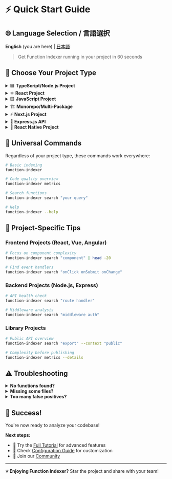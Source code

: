 # ⚡ Quick Start Guide

## 🌐 Language Selection / 言語選択

**English** (you are here) | [日本語](QUICK-START-ja.md)

> Get Function Indexer running in your project in 60 seconds

## 🎯 Choose Your Project Type

<details>
<summary>🟦 <strong>TypeScript/Node.js Project</strong></summary>

### Installation
```bash
# Prerequisites (Linux/WSL users only)
sudo apt update && sudo apt install build-essential python3

# Navigate to your project and run directly
cd your-typescript-project
npx github:akiramei/function-indexer
```

### What You'll See
```
🚀 Welcome to Function Indexer!
✨ Detected typescript project at: /your/project
✅ Created configuration in .function-indexer/
📁 Scanning: src/
✅ Indexing completed!
📊 Functions found: 42
```

### Next Steps
```bash
# View code quality
function-indexer metrics

# Search for functions
function-indexer search "database"
```

### Common Use Cases
- **API Development**: Find route handlers and middleware
- **Library Creation**: Track exported functions and complexity
- **Refactoring**: Identify complex functions that need breaking down

</details>

<details>
<summary>⚛️ <strong>React Project</strong></summary>

### Installation
```bash
# Prerequisites (Linux/WSL users only)
sudo apt update && sudo apt install build-essential python3

cd your-react-app
npx github:akiramei/function-indexer
```

### What You'll Get
- ✅ React components (functional & class)
- ✅ Custom hooks (useState, useEffect, etc.)
- ✅ Utility functions
- ✅ Event handlers
- ✅ JSX/TSX support

### Quick Commands
```bash
# Find React components
npx github:akiramei/function-indexer search "component"

# Find custom hooks
npx github:akiramei/function-indexer search "hook use"

# Check component complexity
npx github:akiramei/function-indexer metrics --details
```

### Example Output
```
🔍 Searching for: "component"

1. UserProfile (src/components/UserProfile.tsx:10)
   function UserProfile(props: UserProps): JSX.Element

2. LoginForm (src/components/auth/LoginForm.tsx:15)
   const LoginForm: React.FC<LoginProps> = ({ onSubmit })
```

</details>

<details>
<summary>🟨 <strong>JavaScript Project</strong></summary>

### Installation
```bash
# Prerequisites (Linux/WSL users only)
sudo apt update && sudo apt install build-essential python3

cd your-js-project
npx github:akiramei/function-indexer
```

### Setup for Pure JavaScript
```bash
# Function Indexer works with .js files too!
npx github:akiramei/function-indexer
```

### Enhance with JSDoc
```javascript
/**
 * Authenticates a user with email and password
 * @param {string} email - User's email
 * @param {string} password - User's password
 * @returns {Promise<User>} Authenticated user
 */
async function authenticateUser(email, password) {
  // Your code here
}
```

### Quick Commands
```bash
# Find all functions
npx github:akiramei/function-indexer search "function"

# View complexity metrics
npx github:akiramei/function-indexer metrics
```

</details>

<details>
<summary>🏗️ <strong>Monorepo/Multi-Package</strong></summary>

### Installation
```bash
# Prerequisites (Linux/WSL users only)
sudo apt update && sudo apt install build-essential python3

cd your-monorepo
```

### Setup for Each Package
```bash
# Analyze each package separately
cd packages/frontend
npx github:akiramei/function-indexer

cd ../backend  
npx github:akiramei/function-indexer

cd ../shared
npx github:akiramei/function-indexer
```

### Unified Analysis (Advanced)
```bash
# From monorepo root
npx github:akiramei/function-indexer --root packages/frontend
npx github:akiramei/function-indexer --root packages/backend

# Compare complexity across packages
npx github:akiramei/function-indexer metrics --details
```

### Workspace Integration
```json
// package.json in monorepo root
{
  "scripts": {
    "analyze": "npm run analyze:frontend && npm run analyze:backend",
    "analyze:frontend": "cd packages/frontend && npx github:akiramei/function-indexer",
    "analyze:backend": "cd packages/backend && npx github:akiramei/function-indexer"
  }
}
```

</details>

<details>
<summary>⚡ <strong>Next.js Project</strong></summary>

### Installation
```bash
npm install -g github:akiramei/function-indexer
cd your-nextjs-app
function-indexer
```

### What Function Indexer Finds
- ✅ Page components (`pages/` or `app/`)
- ✅ API routes (`pages/api/` or `app/api/`)
- ✅ Server components
- ✅ Client components
- ✅ Custom hooks
- ✅ Utility functions

### Next.js Specific Commands
```bash
# Find API routes
function-indexer search "api route handler"

# Find page components
function-indexer search "page component"

# Check SSR/SSG functions
function-indexer search "getServerSideProps getStaticProps"
```

### Example Output
```
📊 Code Quality Metrics

API Routes Found: 8
Page Components: 12
Custom Hooks: 5
Utility Functions: 23

⚠️ Complex API routes:
  • pages/api/users/[id].ts:handler (complexity: 12)
```

</details>

<details>
<summary>🔧 <strong>Express.js API</strong></summary>

### Installation
```bash
npm install -g github:akiramei/function-indexer
cd your-express-api
function-indexer
```

### Express-Specific Analysis
Function Indexer excels at analyzing Express APIs:

```bash
# Find route handlers
function-indexer search "route handler"

# Find middleware functions  
function-indexer search "middleware"

# Check controller complexity
function-indexer search "controller"
```

### Sample Project Structure
```
src/
├── controllers/
├── middleware/
├── routes/
├── services/
└── utils/
```

### Quick Health Check
```bash
# Check API complexity
function-indexer metrics

# Find potential refactoring candidates
function-indexer metrics --details
```

</details>

<details>
<summary>📱 <strong>React Native Project</strong></summary>

### Installation
```bash
npm install -g github:akiramei/function-indexer
cd your-react-native-app
function-indexer
```

### React Native Features
- ✅ Screen components
- ✅ Custom hooks
- ✅ Navigation functions
- ✅ Platform-specific code
- ✅ Native module interfaces

### Quick Commands
```bash
# Find screen components
function-indexer search "screen component"

# Find navigation functions
function-indexer search "navigation"

# Check component complexity
function-indexer metrics
```

</details>

## 🔄 Universal Commands

Regardless of your project type, these commands work everywhere:

```bash
# Basic indexing
function-indexer

# Code quality overview
function-indexer metrics

# Search functions
function-indexer search "your query"

# Help
function-indexer --help
```

## 🎯 Project-Specific Tips

### Frontend Projects (React, Vue, Angular)
```bash
# Focus on component complexity
function-indexer search "component" | head -20

# Find event handlers
function-indexer search "onClick onSubmit onChange"
```

### Backend Projects (Node.js, Express)
```bash
# API health check
function-indexer search "route handler" 

# Middleware analysis
function-indexer search "middleware auth"
```

### Library Projects
```bash
# Public API overview
function-indexer search "export" --context "public"

# Complexity before publishing
function-indexer metrics --details
```

## ⚠️ Troubleshooting

<details>
<summary><strong>No functions found?</strong></summary>

**Possible causes:**
- No TypeScript/JavaScript files in expected locations
- Files are in non-standard directories

**Solutions:**
```bash
# Specify custom directory
function-indexer --root ./your-custom-src

# Check what Function Indexer detected
function-indexer --verbose
```

</details>

<details>
<summary><strong>Missing some files?</strong></summary>

**Check configuration:**
```bash
# View current config
cat .function-indexer/config.json

# Add more file patterns
# Edit config to include: ["**/*.js", "**/*.ts", "**/*.jsx", "**/*.tsx"]
```

</details>

<details>
<summary><strong>Too many false positives?</strong></summary>

**Exclude unwanted directories:**
```json
{
  "exclude": [
    "**/*.test.ts",
    "**/*.spec.ts", 
    "**/node_modules/**",
    "**/dist/**",
    "**/.next/**"
  ]
}
```

</details>

## 🎉 Success!

You're now ready to analyze your codebase! 

**Next steps:**
- 📖 Try the [Full Tutorial](TUTORIAL.md) for advanced features
- 🔧 Check [Configuration Guide](CONFIGURATION.md) for customization
- 🤝 Join our [Community](https://github.com/akiramei/function-indexer/discussions)

---

**⭐ Enjoying Function Indexer?** Star the project and share with your team!